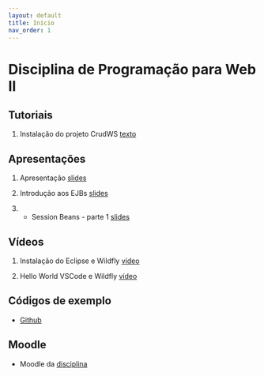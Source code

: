 ```yaml
---
layout: default
title: Início
nav_order: 1
---
```


# Disciplina de Programação para Web II

## Tutoriais

1. Instalação do projeto CrudWS [texto](tutorials/crudws.md)

## Apresentações

1. Apresentação [slides](https://moodle.poa.ifrs.edu.br/course/view.php?id=5778)

2. Introdução aos EJBs [slides](slides/02-introdução/slides.html)

3. * Session Beans - parte 1 [slides](slides/03-session-beans-01/slides.html)

## Vídeos

1. Instalação do Eclipse e Wildfly [vídeo](https://youtu.be/MkjzEuSleso)

1. Hello World VSCode e Wildfly [vídeo](https://youtu.be/aOAHTI4YAAI)

## Códigos de exemplo

* [Github](https://github.com/rodrigoprestesmachado/pw2)

## Moodle

* Moodle da [disciplina](https://moodle.poa.ifrs.edu.br/course/view.php?id=5778)